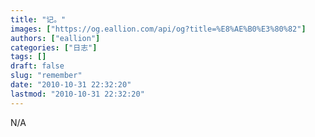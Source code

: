 ```yaml
---
title: "记。"
images: ["https://og.eallion.com/api/og?title=%E8%AE%B0%E3%80%82"]
authors: ["eallion"]
categories: ["日志"]
tags: []
draft: false
slug: "remember"
date: "2010-10-31 22:32:20"
lastmod: "2010-10-31 22:32:20"
---
```


N/A
